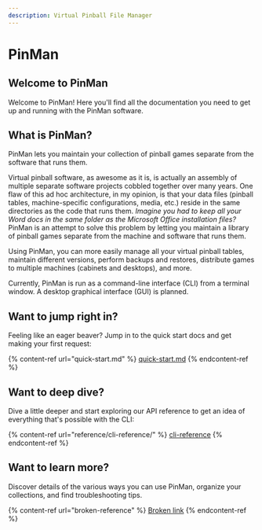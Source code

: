```yaml
---
description: Virtual Pinball File Manager
---
```


# PinMan

## Welcome to PinMan

Welcome to PinMan! Here you'll find all the documentation you need to get up and running with the PinMan software.

## What is PinMan?

PinMan lets you maintain your collection of pinball games separate from the software that runs them.

Virtual pinball software, as awesome as it is, is actually an assembly of multiple separate software projects cobbled together over many years. One flaw of this ad hoc architecture, in my opinion, is that your data files (pinball tables, machine-specific configurations, media, etc.) reside in the same directories as the code that runs them. _Imagine you had to keep all your Word docs in the same folder as the Microsoft Office installation files?_ PinMan is an attempt to solve this problem by letting you maintain a library of pinball games separate from the machine and software that runs them.

Using PinMan, you can more easily manage all your virtual pinball tables, maintain different versions, perform backups and restores, distribute games to multiple machines (cabinets and desktops), and more.

Currently, PinMan is run as a command-line interface (CLI) from a terminal window. A desktop graphical interface (GUI) is planned.

## Want to jump right in?

Feeling like an eager beaver? Jump in to the quick start docs and get making your first request:

{% content-ref url="quick-start.md" %}
[quick-start.md](quick-start.md)
{% endcontent-ref %}

## Want to deep dive?

Dive a little deeper and start exploring our API reference to get an idea of everything that's possible with the CLI:

{% content-ref url="reference/cli-reference/" %}
[cli-reference](reference/cli-reference/)
{% endcontent-ref %}

## Want to learn more?&#x20;

Discover details of the various ways you can use PinMan, organize your collections, and find troubleshooting tips.

{% content-ref url="broken-reference" %}
[Broken link](broken-reference)
{% endcontent-ref %}
